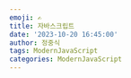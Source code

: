 ```yaml
---
emoji: ✍
title: 자바스크립트
date: '2023-10-20 16:45:00'
author: 정중식
tags: ModernJavaScript
categories: ModernJavaScript
---
```

